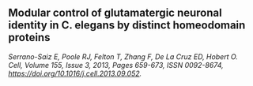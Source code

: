 ##  Modular control of glutamatergic neuronal identity in C. elegans by distinct homeodomain proteins 
_Serrano-Saiz E, Poole RJ, Felton T, Zhang F, De La Cruz ED, Hobert O._<br>
*Cell,
Volume 155, Issue 3,
2013,
Pages 659-673,
ISSN 0092-8674,
https://doi.org/10.1016/j.cell.2013.09.052.*
